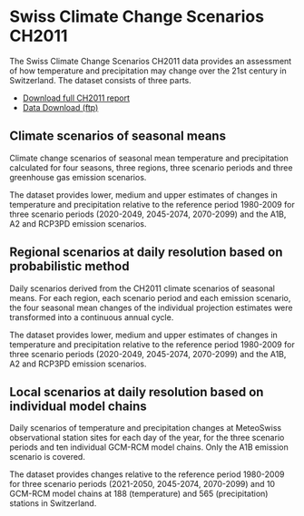 # Swiss Climate Change Scenarios CH2011

The Swiss Climate Change Scenarios CH2011 data provides an assessment of how temperature and precipitation may change over the 21st century in Switzerland. The dataset consists of three parts. 

- [Download full CH2011 report]()
- [Data Download (ftp)](ftp://ftp.iac.ethz.ch/pub_read/c2sm/datasets)

## Climate scenarios of seasonal means

Climate change scenarios of seasonal mean temperature and precipitation calculated for four seasons, three regions, three scenario periods and three greenhouse gas emission scenarios.

The dataset provides lower, medium and upper estimates of changes in temperature and precipitation relative to the reference period 1980-2009 for three scenario periods (2020-2049, 2045-2074, 2070-2099) and the A1B, A2 and RCP3PD emission scenarios. 

## Regional scenarios at daily resolution based on probabilistic method

Daily scenarios derived from the CH2011 climate scenarios of seasonal means. For each region, each scenario period and each emission scenario, the four seasonal mean changes of the individual projection estimates were transformed into a continuous annual cycle.

The dataset provides lower, medium and upper estimates of changes in temperature and precipitation relative to the reference period 1980-2009 for three scenario periods (2020-2049, 2045-2074, 2070-2099) and the A1B, A2 and RCP3PD emission scenarios. 

## Local scenarios at daily resolution based on individual model chains

Daily scenarios of temperature and precipitation changes at MeteoSwiss observational station sites for each day of the year, for the three scenario periods and ten individual GCM-RCM model chains. Only the A1B emission scenario is covered. 

The dataset provides changes relative to the reference period 1980-2009 for three scenario periods (2021-2050, 2045-2074, 2070-2099) and 10 GCM-RCM model chains at 188 (temperature) and 565 (precipitation) stations in Switzerland. 